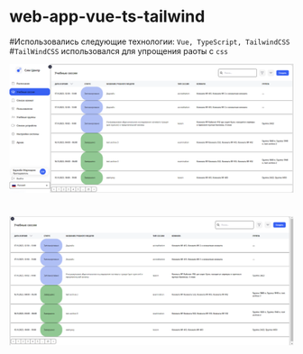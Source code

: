 # web-app-vue-ts-tailwind

#Использовались следующие технологии: `Vue, TypeScript, TailwindCSS`
#`TailWindCSS` использовался для упрощения раоты с `css`

![alt text](main.png)
#
![alt text](main2.png)
